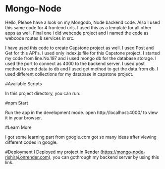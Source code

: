 # Mongo-Node
Hello, Please have a look on my Mongodb, Node backend code.
Also I used this same code for 4 frontend urls.
I used this as a template for all other apps as well.
Final one i did webcode project and i named the code as webcode routes & services in src.


I have used this code to create Capstone project as well.
I used Post and Get for this API's.
I used only index.js file for this Capstone project.
I started my code from line.No.197 and i used mongo db for the database storage.
I used the port to connect as 4000 to the backend server.
I used post method to send data to db and I used get method to get the data from db.
I used different collections for my database in capstone project.

#Available Scripts

In this project directory, you can run:

#npm Start

Run the app in the development mode.
open http://localhost:4000/ to view it in your browser.

#Learn More

I got some learning part from google.com got so many ideas after viewing different codes in google.

#Deployment
I Deployed my project in Render (https://mongo-node-rishiraj.onrender.com), you can gothrough my backend server by using this link.
